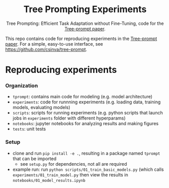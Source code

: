<h1 align="center"> Tree Prompting Experiments </h1>
<p align="center"> Tree Prompting: Efficient Task Adaptation without Fine-Tuning, code for the <a href="">Tree-prompt paper</a>. 
</p>

This repo contains code for reproducing experiments in the <a href="">Tree-prompt paper</a>. For a simple, easy-to-use interface, see https://github.com/csinva/tree-prompt.

# Reproducing experiments

### Organization
- `tprompt`: contains main code for modeling (e.g. model architecture)
- `experiments`: code for runnning experiments (e.g. loading data, training models, evaluating models)
- `scripts`: scripts for running experiments (e.g. python scripts that launch jobs in `experiments` folder with different hyperparams)
- `notebooks`: jupyter notebooks for analyzing results and making figures
- `tests`: unit tests

### Setup
- clone and run `pip install -e .`, resulting in a package named `tprompt` that can be imported
    - see `setup.py` for dependencies, not all are required
- example run: run `python scripts/01_train_basic_models.py` (which calls `experiments/01_train_model.py` then view the results in `notebooks/01_model_results.ipynb`
